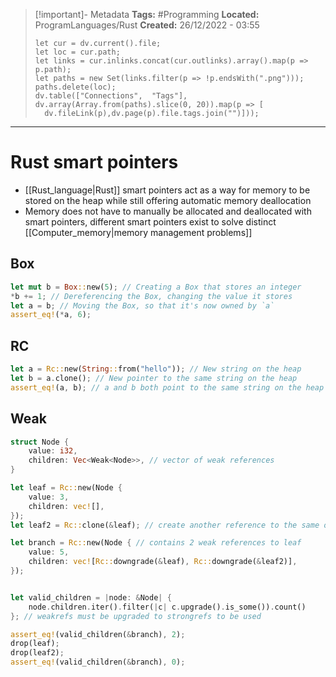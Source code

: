 > [!important]- Metadata
> **Tags:** #Programming 
> **Located:** ProgramLanguages/Rust
> **Created:** 26/12/2022 - 03:55
> ```dataviewjs
>let cur = dv.current().file;
>let loc = cur.path;
>let links = cur.inlinks.concat(cur.outlinks).array().map(p => p.path);
>let paths = new Set(links.filter(p => !p.endsWith(".png")));
>paths.delete(loc);
>dv.table(["Connections",  "Tags"], dv.array(Array.from(paths).slice(0, 20)).map(p => [
>   dv.fileLink(p),dv.page(p).file.tags.join("")]));
> ```

___
# Rust smart pointers
- [[Rust_language|Rust]] smart pointers act as a way for memory to be stored on the heap while still offering automatic memory deallocation
- Memory does not have to manually be allocated and deallocated with smart pointers, different smart pointers exist to solve distinct [[Computer_memory|memory management problems]]

## Box
```rust
let mut b = Box::new(5); // Creating a Box that stores an integer
*b += 1; // Dereferencing the Box, changing the value it stores
let a = b; // Moving the Box, so that it's now owned by `a`
assert_eq!(*a, 6);
```



## RC
```rust
let a = Rc::new(String::from("hello")); // New string on the heap
let b = a.clone(); // New pointer to the same string on the heap
assert_eq!(a, b); // a and b both point to the same string on the heap
```

## Weak 
```rust
struct Node {
    value: i32,
    children: Vec<Weak<Node>>, // vector of weak references
}

let leaf = Rc::new(Node {
    value: 3,
    children: vec![],
});
let leaf2 = Rc::clone(&leaf); // create another reference to the same object

let branch = Rc::new(Node { // contains 2 weak references to leaf
    value: 5,
    children: vec![Rc::downgrade(&leaf), Rc::downgrade(&leaf2)],
});


let valid_children = |node: &Node| {
    node.children.iter().filter(|c| c.upgrade().is_some()).count()
}; // weakrefs must be upgraded to strongrefs to be used

assert_eq!(valid_children(&branch), 2);
drop(leaf);
drop(leaf2);
assert_eq!(valid_children(&branch), 0);

```
